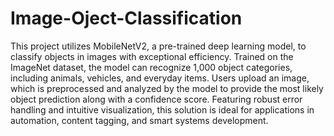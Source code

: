 # Image-Oject-Classification  
This project utilizes MobileNetV2, a pre-trained deep learning model, to classify objects in images with exceptional efficiency. Trained on the ImageNet dataset, the model can recognize 1,000 object categories, including animals, vehicles, and everyday items. Users upload an image, which is preprocessed and analyzed by the model to provide the most likely object prediction along with a confidence score. Featuring robust error handling and intuitive visualization, this solution is ideal for applications in automation, content tagging, and smart systems development.
